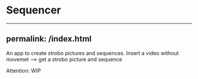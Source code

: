 # Sequencer
---
permalink: /index.html
---

An app to create strobo pictures and sequences. 
Insert a video without movemet --> get a strobo picture and sequence

Attention: WIP
